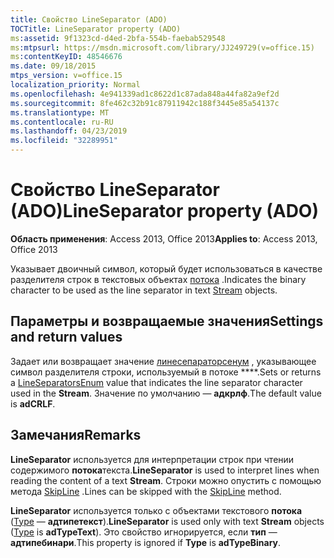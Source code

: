 ```yaml
---
title: Свойство LineSeparator (ADO)
TOCTitle: LineSeparator property (ADO)
ms:assetid: 9f1323cd-d4ed-2bfa-554b-faebab529548
ms:mtpsurl: https://msdn.microsoft.com/library/JJ249729(v=office.15)
ms:contentKeyID: 48546676
ms.date: 09/18/2015
mtps_version: v=office.15
localization_priority: Normal
ms.openlocfilehash: 4e941339ad1c8622d1c87ada848a44fa82a9ef2d
ms.sourcegitcommit: 8fe462c32b91c87911942c188f3445e85a54137c
ms.translationtype: MT
ms.contentlocale: ru-RU
ms.lasthandoff: 04/23/2019
ms.locfileid: "32289951"
---
```

# <a name="lineseparator-property-ado"></a><span data-ttu-id="99131-102">Свойство LineSeparator (ADO)</span><span class="sxs-lookup"><span data-stu-id="99131-102">LineSeparator property (ADO)</span></span>


<span data-ttu-id="99131-103">**Область применения**: Access 2013, Office 2013</span><span class="sxs-lookup"><span data-stu-id="99131-103">**Applies to**: Access 2013, Office 2013</span></span>

<span data-ttu-id="99131-104">Указывает двоичный символ, который будет использоваться в качестве разделителя строк в текстовых объектах [потока](stream-object-ado.md) .</span><span class="sxs-lookup"><span data-stu-id="99131-104">Indicates the binary character to be used as the line separator in text [Stream](stream-object-ado.md) objects.</span></span>

## <a name="settings-and-return-values"></a><span data-ttu-id="99131-105">Параметры и возвращаемые значения</span><span class="sxs-lookup"><span data-stu-id="99131-105">Settings and return values</span></span>

<span data-ttu-id="99131-106">Задает или возвращает значение [линесепараторсенум](lineseparatorsenum.md) , указывающее символ разделителя строки, используемый в потоке \*\*\*\*.</span><span class="sxs-lookup"><span data-stu-id="99131-106">Sets or returns a [LineSeparatorsEnum](lineseparatorsenum.md) value that indicates the line separator character used in the **Stream**.</span></span> <span data-ttu-id="99131-107">Значение по умолчанию — **адкрлф**.</span><span class="sxs-lookup"><span data-stu-id="99131-107">The default value is **adCRLF**.</span></span>

## <a name="remarks"></a><span data-ttu-id="99131-108">Замечания</span><span class="sxs-lookup"><span data-stu-id="99131-108">Remarks</span></span>

<span data-ttu-id="99131-109">**LineSeparator** используется для интерпретации строк при чтении содержимого **потока**текста.</span><span class="sxs-lookup"><span data-stu-id="99131-109">**LineSeparator** is used to interpret lines when reading the content of a text **Stream**.</span></span> <span data-ttu-id="99131-110">Строки можно опустить с помощью метода [SkipLine](skipline-method-ado.md) .</span><span class="sxs-lookup"><span data-stu-id="99131-110">Lines can be skipped with the [SkipLine](skipline-method-ado.md) method.</span></span>

<span data-ttu-id="99131-111">**LineSeparator** используется только с объектами текстового **потока** ([Type](type-property-ado-stream.md) — **адтипетекст**).</span><span class="sxs-lookup"><span data-stu-id="99131-111">**LineSeparator** is used only with text **Stream** objects ([Type](type-property-ado-stream.md) is **adTypeText**).</span></span> <span data-ttu-id="99131-112">Это свойство игнорируется, если **тип** — **адтипебинари**.</span><span class="sxs-lookup"><span data-stu-id="99131-112">This property is ignored if **Type** is **adTypeBinary**.</span></span>

